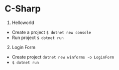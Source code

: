 # C-Sharp

1. Helloworld

- Create a project `$ dotnet new console`
- Run project `$ dotnet run`

2. Login Form

- Create project `dotnet new winforms -o LoginForm`
- `$ dotnet run`
